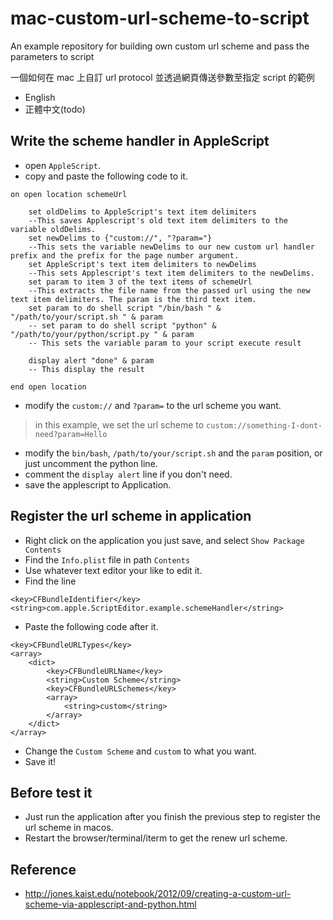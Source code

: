 # mac-custom-url-scheme-to-script

An example repository for building own custom url scheme and pass the parameters to script

一個如何在 mac 上自訂 url protocol 並透過網頁傳送參數至指定 script 的範例

* English
* 正體中文(todo)

## Write the scheme handler in AppleScript

* open `AppleScript`.
* copy and paste the following code to it.

```
on open location schemeUrl		set oldDelims to AppleScript's text item delimiters	--This saves Applescript's old text item delimiters to the variable oldDelims.	set newDelims to {"custom://", "?param="}	--This sets the variable newDelims to our new custom url handler prefix and the prefix for the page number argument.	set AppleScript's text item delimiters to newDelims	--This sets Applescript's text item delimiters to the newDelims.	set param to item 3 of the text items of schemeUrl	--This extracts the file name from the passed url using the new text item delimiters. The param is the third text item.	set param to do shell script "/bin/bash " & "/path/to/your/script.sh " & param	-- set param to do shell script "python" & "/path/to/your/python/script.py " & param
	-- This sets the variable param to your script execute result		display alert "done" & param
	-- This display the result	end open location
```

* modify the `custom://` and `?param=` to the url scheme you want.

> in this example, we set the url scheme to `custom://something-I-dont-need?param=Hello`

* modify the `bin/bash`, `/path/to/your/script.sh` and the `param` position, or just uncomment the python line.
* comment the `display alert` line if you don't need.
* save the applescript to Application.

## Register the url scheme in application

* Right click on the application you just save, and select `Show Package Contents`
* Find the `Info.plist` file in path `Contents`
* Use whatever text editor your like to edit it.
* Find the line

```
<key>CFBundleIdentifier</key>
<string>com.apple.ScriptEditor.example.schemeHandler</string>
```
* Paste the following code after it.

```
<key>CFBundleURLTypes</key>
<array>
	<dict>
		<key>CFBundleURLName</key>
		<string>Custom Scheme</string>
		<key>CFBundleURLSchemes</key>
		<array>
			<string>custom</string>
		</array>
	</dict>
</array>
```

* Change the `Custom Scheme` and `custom` to what you want.
* Save it!

## Before test it

* Just run the application after you finish the previous step to register the url scheme in macos.
* Restart the browser/terminal/iterm to get the renew url scheme.

## Reference

* <http://jones.kaist.edu/notebook/2012/09/creating-a-custom-url-scheme-via-applescript-and-python.html>